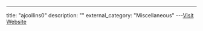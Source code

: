 ---
title: "ajcollins0"
description: ""
external_category: "Miscellaneous"
---[Visit Website](https://github.com/ajcollins0)

